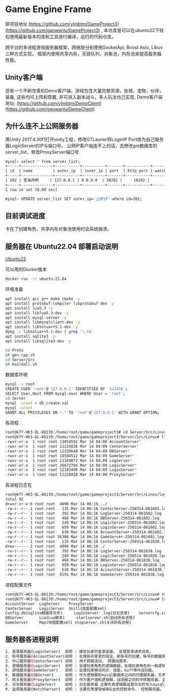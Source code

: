 Game Engine Frame
===============

原项目地址 [https://github.com/ylmbtm/GameProject3](https://github.com/gaowanlu/GameProject3) , 本仓库是可以在ubuntu22下轻松使用最新版本的库和工具进行编译，运行的代码仓库。

跨平台的多进程游戏服务器框架，网络层分别使用SocketApi, Boost Asio, Libuv三种方式实现， 
框架内使用共享内存，无锁队列，对象池，内存池来提高服务器性能。

## Unity客户端

还有一个不断完善的Demo客户端，游戏包含大量完整资源，坐骑，宠物，伙伴，装备, 这些均可上阵和穿戴, 并可进入副本战斗，多人玩法也己实现,
Demo客户端地址: [https://github.com/ylmbtm/DemoClient](https://github.com/gaowanlu/DemoClient)

## 为什么连不上公网服务器

用Unity 2017.4.30f1打开unity工程，修改GTLauner将LoginIP Port改为自己服务器LoginServer的IP与端口号。
公网IP客户端连不上的话，去修改gm数据库的server_list，修改ProxyServer端口号

```bash
mysql> select * from server_list;
+-----+--------------+-----------+----------+-------+-----------+------------+------------+-------------+----------+-------------+-------------+------------+----------+
| id  | name         | outer_ip  | inner_ip | port  | http_port | watch_port | opentime   | corner_mark | svr_flag | min_version | max_version | check_chan | check_ip |
+-----+--------------+-----------+----------+-------+-----------+------------+------------+-------------+----------+-------------+-------------+------------+----------+
| 202 | 苍海月明     | 127.0.0.1 | 0.0.0.0  | 30202 |     10202 |       NULL | 1741944625 |           0 |        1 | 1.0.0       | 9.0.0       | *          | *        |
+-----+--------------+-----------+----------+-------+-----------+------------+------------+-------------+----------+-------------+-------------+------------+----------+
1 row in set (0.00 sec)

mysql> UPDATE server_list SET outer_ip='公网IP' where id=202;
```
## 目前调试进度

卡在了创建角色，共享内存对象池使用时会系统崩溃。

## 服务器在 Ubuntu22.04 部署启动说明

[Ubuntu22](./Server/Src/Linux/linux_build.md)

可以用的Docker版本

```bash
docker run -it ubuntu:22.04
```

环境准备

```bash
apt install gcc g++ make cmake -y
apt install protobuf-compiler libprotobuf-dev -y
apt install lua5.3 -y
apt install liblua5.3-dev -y
apt install mysql-server -y
apt install libmysqlclient-dev -y
apt install libtolua++5.1-dev -y
dpkg -L libtolua++5.1-dev | grep '\.h$'
apt install sqlite3 -y
apt install libsqlite3-dev -y

cd Proto
sh gen_cpp.sh
cd Server/Src
sh buildall.sh
```

数据库环境

```bash
mysql -u root
CREATE USER 'root'@'127.0.0.1' IDENTIFIED BY '123456';
SELECT User,Host FROM mysql.user WHERE User = 'root';
cd Server
mysql -uroot < db_create.sql
mysql -uroot
GRANT ALL PRIVILEGES ON *.* TO 'root'@'127.0.0.1' WITH GRANT OPTION;
```

各进程

```bash
root@kTY-HK3-QL-86139:/home/root/game/gameproject3# cd Server/Src/Linux
root@kTY-HK3-QL-86139:/home/root/game/gameproject3/Server/Src/Linux# ll | grep Server
-rwxr-xr-x  1 root root 13054592 Mar 14 04:09 AccountServer*
-rwxr-xr-x  1 root root 11219816 Mar 14 04:09 CenterServer*
-rwxr-xr-x  1 root root 12335648 Mar 14 04:09 DBServer*
-rwxr-xr-x  1 root root 18504512 Mar 14 04:09 GameServer*
-rwxr-xr-x  1 root root 11169072 Mar 14 04:09 LogServer*
-rwxr-xr-x  1 root root 26672704 Mar 14 04:09 LogicServer*
-rwxr-xr-x  1 root root 12183496 Mar 14 04:09 LoginServer*
-rwxr-xr-x  1 root root 11228928 Mar 14 04:09 ProxyServer*
```

各进程日志在

```bash
root@kTY-HK3-QL-86139:/home/root/game/gameproject3/Server/Src/Linux/log# ll -lrt
total 92
drwxr-xr-x 6 root root  4096 Mar 14 06:16 ../
-rw-r--r-- 1 root root   135 Mar 14 06:16 CenterServer-250314-061602.log
-rw-r--r-- 1 root root   392 Mar 14 06:16 LogServer-250314-061602.log
-rw-r--r-- 1 root root   466 Mar 14 06:16 DBServer-250314-061602.log
-rw-r--r-- 1 root root   249 Mar 14 06:16 LogicServer-250314-061602.log
-rw-r--r-- 1 root root   659 Mar 14 06:16 LoginServer-250314-061602.log
-rw-r--r-- 1 root root   638 Mar 14 06:16 AccountServer-250314-061602.log
-rw-r--r-- 1 root root 26306 Mar 14 06:16 GameServer-250314-061602.log
-rw-r--r-- 1 root root   135 Mar 14 06:18 CenterServer-250314-061838.log
drwx------ 2 root root  4096 Mar 14 06:18 ./
-rw-r--r-- 1 root root   392 Mar 14 06:18 LogServer-250314-061838.log
-rw-r--r-- 1 root root   249 Mar 14 06:18 LogicServer-250314-061838.log
-rw-r--r-- 1 root root   466 Mar 14 06:18 DBServer-250314-061838.log
-rw-r--r-- 1 root root   659 Mar 14 06:18 LoginServer-250314-061838.log
-rw-r--r-- 1 root root   638 Mar 14 06:18 AccountServer-250314-061838.log
-rw-r--r-- 1 root root  8191 Mar 14 06:18 GameServer-250314-061838.log
```

进程配置文件

```bash
root@kTY-HK3-QL-86139:/home/root/game/gameproject3/Server/Src/Linux# rm -rf ./*.o
root@kTY-HK3-QL-86139:/home/root/game/gameproject3/Server/Src/Linux# ls
AccountServer  LogServer    ProxyServer 
CenterServer   LogicServer  Skill(技能配置xml)    
Config.db(sqlite数据库文件)     LoginServer  log(日志目录)    servercfg.ini(各进程配置)
DBServer       Lua(Lua脚本)     startserver.sh(启动所有进程)
GameServer     Map(地图配置xml) stopserver.sh(关闭所有进程)
```

## 服务器各进程说明

```bash
1. 登录服务器(LoginServer)  说明 : 接受玩家的登录连接， 处理登录请求消息。
2. 账号服务器(AccountServer)说明 : 处理账号登录的验证，新账号的创建，账号的数据库保存。
3. 中心服务器(CenterServer) 说明 : 用于跨服活动， 跨服战需求。
4. 逻辑服务器(LogicServer)  说明 : 处理玩家角色的逻辑数据，处理玩家角色的一般逻辑功能。
5. 游戏服务器(GameServer)   说明 : 处理玩家移动同步，技能，buff等作战功能。
6. 数据服务器(DBServer)     说明 : 作为逻辑服和mysql数据库之间的代理服务器，负责定期将玩家的数据写入数据库。
7. 网关服务器(ProxyServer)  说明 : 作为客户端和逻辑服，战场服之间的中转服务器，主要负责消息的转发。
8. 日志服务器(LogServer)    说明 : 日志服务器 主要负责逻辑服运营日志的写入mysql数据库。
9. 监视服务器(WatchServer)  说明 : 主要负责接受WEB后台的控制命令， 控制服务器。
```
